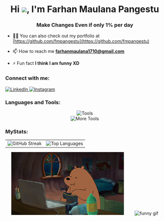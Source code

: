 <h1 align="center">Hi <img src="https://media.giphy.com/media/hvRJCLFzcasrR4ia7z/giphy.gif" width="30px"/>, I'm Farhan Maulana Pangestu</h1>
<h3 align="center"> Make Changes Even if only 1% per day</h3>

- 👨‍💻 You can also check out my portfolio at [https://github.com/fmpangestu](https://github.com/fmpangestu)

- 📫 How to reach me **farhanmaulana1710@gmail.com**

- ⚡ Fun fact **I think I am funny XD**

<h3 align="left">Connect with me:</h3>
<p align="left">
<a href="https://www.linkedin.com/in/farhanmaulanapangestu/" target="blank"> 
  <img src="https://skillicons.dev/icons?i=linkedin" alt="LinkedIn" />
</a>
<a href="https://www.instagram.com/farhanbaeee/?hl=id#" target="blank">
  <img src="https://skillicons.dev/icons?i=instagram" alt="Instagram" />
</a>
</p>

<h3 align="left">Languages and Tools:</h3>
<p align="center">
  <img src="https://skillicons.dev/icons?i=react,laravel,next,html,css,tailwindcss,github,git,vite" alt="Tools" /><br>
  <img src="https://skillicons.dev/icons?i=nodejs,javascript,express,mysql,postman,php,vercel,ts" alt="More Tools" />
</p>

<h3 align="left">MyStats:</h3>
<table>
  <tr>
    <td>
        <img src="https://github-readme-streak-stats.herokuapp.com?user=fmpangestu&theme=transparent" height="250px" alt="GitHub Streak" />
    </td>
    <td>
      <img src="https://github-readme-stats.vercel.app/api/top-langs/?username=fmpangestu&theme=transparent&show_icons=true&hide_progress=true" height="250px" alt="Top Languages" />
    </td>
  </tr>
</table>

<p align="center">
  <img src="https://github.com/darsaveli/Mariam/blob/main/1479814528_webarebears.gif" height="200px" alt="fun gif" style="margin-right: 10px;">
  <img src="https://user-images.githubusercontent.com/74038190/213910845-af37a709-8995-40d6-be59-724526e3c3d7.gif" height="200px" alt="funny gif" style="margin-left: 20px;">
</p>

